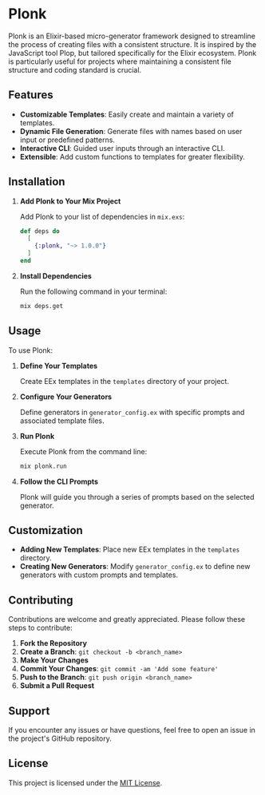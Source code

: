 # Plonk

Plonk is an Elixir-based micro-generator framework designed to streamline the process of creating files with a consistent structure. It is inspired by the JavaScript tool Plop, but tailored specifically for the Elixir ecosystem. Plonk is particularly useful for projects where maintaining a consistent file structure and coding standard is crucial.

## Features

- **Customizable Templates**: Easily create and maintain a variety of templates.
- **Dynamic File Generation**: Generate files with names based on user input or predefined patterns.
- **Interactive CLI**: Guided user inputs through an interactive CLI.
- **Extensible**: Add custom functions to templates for greater flexibility.

## Installation

1. **Add Plonk to Your Mix Project**

   Add Plonk to your list of dependencies in `mix.exs`:

   ```elixir
   def deps do
     [
       {:plonk, "~> 1.0.0"}
     ]
   end
   ```

2. **Install Dependencies**

   Run the following command in your terminal:

   ```bash
   mix deps.get
   ```

## Usage

To use Plonk:

1. **Define Your Templates**

   Create EEx templates in the `templates` directory of your project.

2. **Configure Your Generators**

   Define generators in `generator_config.ex` with specific prompts and associated template files.

3. **Run Plonk**

   Execute Plonk from the command line:

   ```bash
   mix plonk.run
   ```

4. **Follow the CLI Prompts**

   Plonk will guide you through a series of prompts based on the selected generator.

## Customization

- **Adding New Templates**: Place new EEx templates in the `templates` directory.
- **Creating New Generators**: Modify `generator_config.ex` to define new generators with custom prompts and templates.

## Contributing

Contributions are welcome and greatly appreciated. Please follow these steps to contribute:

1. **Fork the Repository**
2. **Create a Branch**: `git checkout -b <branch_name>`
3. **Make Your Changes**
4. **Commit Your Changes**: `git commit -am 'Add some feature'`
5. **Push to the Branch**: `git push origin <branch_name>`
6. **Submit a Pull Request**

## Support

If you encounter any issues or have questions, feel free to open an issue in the project's GitHub repository.

## License

This project is licensed under the [MIT License](LICENSE.md).

